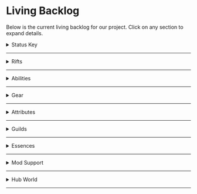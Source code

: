 # Living Backlog

Below is the current living backlog for our project. Click on any section to expand details.

<details>
<summary>Status Key</summary>
✅ Implemented | ⛏️ In Development | 🗳️ Vote | 📄 Pitch | 💡 Idea | 🗯️ Mentioned
</details>

---

<details>
<summary>Rifts</summary>

- Generation ✅
- Objectives ✅
- Mapper ⛏️
- Shrines 📄
- Stability 💡
- Loot Goblins 💡
- Champions 💡
- Gachapon 💡
- Guild Rooms 🗯️

</details>

---

<details>
<summary>Abilities</summary>

- Mana 🗯️
- AOE ✅
- Projectiles ✅
- DoT 🗯️
- Cloud 🗯️
- Melee 🗯️
- Defensive 🗯️
- Totems 🗯️
- Follower Summons 🗯️

</details>

---

<details>
<summary>Gear</summary>

- Basic Sockets 🗯️
- Runegems ✅
- Ability Based Sockets 🗯️
- Special Sockets 🗯️
- Base Items 🗯️
- Potions 🗯️

</details>

---

<details>
<summary>Attributes</summary>

- Criticals ✅
- Thorns ⛏️

</details>

---

<details>
<summary>Guilds</summary>

- Currency ⛏️
- Stores ⛏️
- Quests ⛏️
- Rankings 🗯️ 

</details>

---

<details>
<summary>Essences</summary>

- TBD

</details>

---

<details>
<summary>Mod Support</summary>

- TBD

</details>

---

<details>
<summary>Hub World</summary>

- TBD

</details>

---

